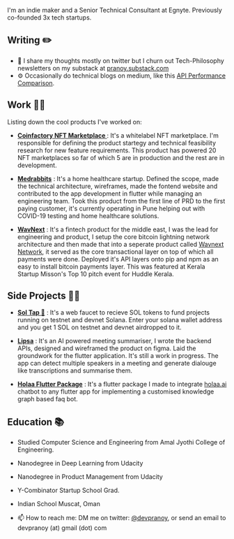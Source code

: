 I'm an indie maker and a Senior Technical Consultant at Egnyte. Previously co-founded 3x tech startups. 


## Writing ✏️
 - 🤔 I share my thoughts mostly on twitter but I churn out Tech-Philosophy newsletters on my substack at [pranoy.substack.com](https://pranoy.substack.com)
 - ⚙️ Occasionally do technical blogs on medium, like this [API Performance Comparison](https://medium.com/innovation-incubator/rest-api-performance-comparison-python-vs-golang-dc4decbd0543). 



## Work 👨‍💻

Listing down the cool products I've worked on: 

- [<b>Coinfactory NFT Marketplace </b>](https://icoplatform.tech/whitelabel-nft-marketplace-platform.html) : It's a whitelabel NFT marketplace. I'm responsible for defining the product startegy and technical feasibility research for new feature requirements.  This product has powered 20 NFT marketplaces so far of which 5 are in production and the rest are in development.   

- [<b>Medrabbits</b>](https://www.medrabbits.com) : It's a home healthcare startup. Defined the scope, made the technical architecture, wireframes, made the fontend website and contributed to the app development in flutter while managing an engineering team. Took this product from the first line of PRD to the first paying customer, it's currently operating in Pune helping out with COVID-19 testing and home healthcare solutions. 

- [<b>WavNext</b>](https://wavnext.com) : It's a fintech product for the middle east, I was the lead for engineering and product, I setup the core bitcoin lightning network architecture and then made that into a seperate product called [Wavnext Network](https://wavnext.com/network), it served as the core transactional layer on top of which all payments were done. Deployed it's API layers onto pip and npm as an easy to install bitcoin payments layer. This was featured at Kerala Startup Misson's Top 10 pitch event for Huddle Kerala. 


## Side Projects 👨‍💻


- [<b>Sol Tap 🚰</b>](http://solanatap.com/) : It's a web faucet to recieve SOL tokens to fund projects running on testnet and devnet Solana. Enter your solana wallet address and you get 1 SOL on testnet and devnet airdropped to it. 

- [<b>Lipsa</b>](https://play.google.com/store/apps/details?id=com.lipsa.lipsa&hl=en_IN) : It's an AI powered meeting summariser, I wrote the backend APIs, designed and wireframed the product on figma. Laid the groundwork for the flutter application. It's still a work in progress. The app can detect multiple speakers in a meeting and generate dialouge like transcriptions and summarise them. 

- [<b>Holaa Flutter Package</b>](https://pub.dev/packages/holaa) : It's a flutter package I made to integrate [holaa.ai](https://www.holaa.ai) chatbot to any flutter app for implementing a customised knowledge graph based faq bot. 

## Education 📚

- Studied Computer Science and Engineering from Amal Jyothi College of Engineering. 
- Nanodegree in Deep Learning from Udacity
- Nanodegree in Product Management from Udacity
- Y-Combinator Startup School Grad. 
- Indian School Muscat, Oman



- 📫 How to reach me: DM me on twitter: [@devpranoy](https://www.twitter.com/devpranoy), or send an email to devpranoy (at) gmail (dot) com
<!--
**devpranoy/devpranoy** is a ✨ _special_ ✨ repository because its `README.md` (this file) appears on your GitHub profile.

Here are some ideas to get you started:

- 🔭 I’m currently working on ...
- 🌱 I’m currently learning ...
- 👯 I’m looking to collaborate on ...
- 🤔 I’m looking for help with ...
- 💬 Ask me about ...
- 📫 How to reach me: ...
- 😄 Pronouns: ...
- ⚡ Fun fact: ...
-->
